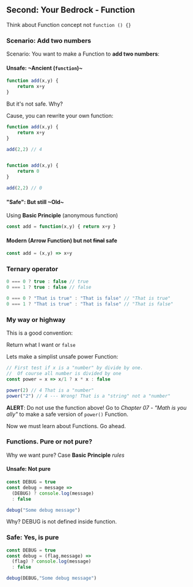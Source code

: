 ## Second: Your Bedrock - Function

Think about Function concept not `function () {}`

### Scenario: Add two numbers

Scenario: You want to make a Function to **add two numbers**:

#### Unsafe: ~Ancient (`function`)~ 

```js
function add(x,y) {
	return x+y
}
```
But it's not safe. Why?

Cause, you can rewrite your own function:
```js
function add(x,y) {
	return x+y
}

add(2,2) // 4


function add(x,y) {
	return 0
}

add(2,2) // 0
```
#### "Safe": But still ~Old~

Using **Basic Principle** (anonymous function)

```js
const add = function(x,y) { return x+y }
```

#### Modern (Arrow Function) but not ~~final~~ safe

```js
const add = (x,y) => x+y
```

### Ternary operator

```js
0 === 0 ? true : false // true
0 === 1 ? true : false // false
```


```js
0 === 0 ? "That is true" : "That is false" // "That is true"
0 === 1 ? "That is true" : "That is false" // "That is false"
```
### My way or highway

This is a good convention:

Return what I want or `false`

Lets make a simplist unsafe power Function:

```js
// First test if x is a "number" by divide by one.
//  Of course all number is divided by one  
const power = x => x/1 ? x * x : false

power(2) // 4 That is a "number"
power("2") // 4 --- Wrong! That is a "string" not a "number"
```
**ALERT**: Do not use the function above! Go to *Chapter 07 - "Math is you ally"* to make a safe version of `power()` Function.

Now we must learn about Functions. Go ahead.


### Functions. Pure or not pure?

Why we want pure? Case **Basic Principle** *rules*

#### Unsafe: Not pure
```js
const DEBUG = true
const debug = message => 
  (DEBUG) ? console.log(message)
  : false

debug("Some debug message")
```
Why?
DEBUG is not defined inside function.

### Safe: Yes, is pure

```js
const DEBUG = true
const debug = (flag,message) => 
  (flag) ? console.log(message)
  : false

debug(DEBUG,"Some debug message")
```
